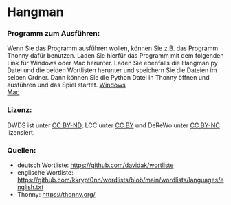 # Hangman

<h3>Programm zum Ausführen:</h3>
Wenn Sie das Programm ausführen wollen, können Sie z.B. das Programm Thonny dafür benutzen. Laden Sie hierfür das Programm mit dem folgenden Link für Windows oder Mac herunter. Laden Sie ebenfalls die Hangman.py Datei und die beiden Wortlisten herunter und speichern Sie die Dateien im selben Ordner. Dann können Sie die Python Datei in Thonny öffnen und ausführen und das Spiel startet.
<a href="https://github.com/thonny/thonny/releases/download/v4.1.4/thonny-4.1.4.exe">Windows</a> <br>
<a href="https://github.com/thonny/thonny/releases/download/v4.1.4/thonny-4.1.4.pkg">Mac</a> <br>

<h3>Lizenz:</h3>
  DWDS ist unter <a href="https://creativecommons.org/licenses/by-nd/4.0/deed.de">CC BY-ND</a>, LCC unter <a href="https://creativecommons.org/licenses/by/4.0/">CC BY</a> und DeReWo unter <a href="http://creativecommons.org/licenses/by-nc/3.0/deed.de">CC BY-NC</a>  lizensiert.

<h3>Quellen:</h3>

- deutsch Wortliste: https://github.com/davidak/wortliste
- englische Wortliste: https://github.com/kkrypt0nn/wordlists/blob/main/wordlists/languages/english.txt
- Thonny: https://thonny.org/
